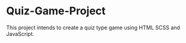 # Quiz-Game-Project
This project intends to create a quiz type game using HTML SCSS and JavaScript.
